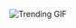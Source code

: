 ![Trending GIF](https://media0.giphy.com/media/v1.Y2lkPThiYjIxNzcyZjlndjVqbG45YnA4N2h0ODI3MXE4czltOTU1bjg1bnM0OHRyOGx4biZlcD12MV9naWZzX3NlYXJjaCZjdD1n/GfLyPobJEnWDBJOhye/giphy.gif)
